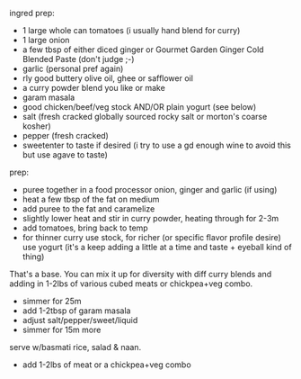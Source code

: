 ingred prep:

- 1 large whole can tomatoes (i usually hand blend for curry)
- 1 large onion
- a few tbsp of either diced ginger or Gourmet Garden Ginger Cold Blended Paste (don't judge ;-)
- garlic (personal pref again)
- rly good buttery olive oil, ghee or safflower oil
- a curry powder blend you like or make
- garam masala
- good chicken/beef/veg stock AND/OR plain yogurt (see below)
- salt (fresh cracked globally sourced rocky salt or morton's coarse kosher)
- pepper (fresh cracked)
- sweetenter to taste if desired (i try to use a gd enough wine to avoid this but use agave to taste)

prep:

- puree together in a food processor onion, ginger and garlic (if using)
- heat a few tbsp of the fat on medium
- add puree to the fat and caramelize
- slightly lower heat and stir in curry powder, heating through for 2-3m
- add tomatoes, bring back to temp
- for thinner curry use stock, for richer (or specific flavor profile desire) use yogurt (it's a keep adding a little at a time and taste + eyeball kind of thing)

That's a base. You can mix it up for diversity with diff curry blends and adding in 1-2lbs of various cubed meats or chickpea+veg combo.

- simmer for 25m
- add 1-2tbsp of garam masala
- adjust salt/pepper/sweet/liquid
- simmer for 15m more

serve w/basmati rice, salad & naan.

- add 1-2lbs of meat or a chickpea+veg combo
